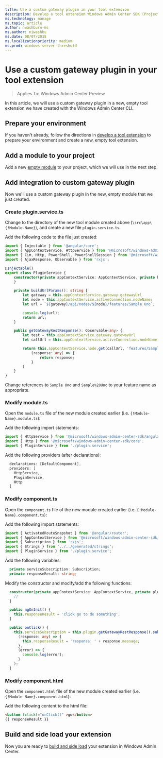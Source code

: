 ```yaml
---
title: Use a custom gateway plugin in your tool extension
description: Develop a tool extension Windows Admin Center SDK (Project Honolulu) - use a custom gateway plugin in your tool extension
ms.technology: manage
ms.topic: article
author: nwashburn-ms
ms.author: niwashbu
ms.date: 08/07/2018
ms.localizationpriority: medium
ms.prod: windows-server-threshold
---
```


# Use a custom gateway plugin in your tool extension

>Applies To: Windows Admin Center Preview

In this article, we will use a custom gateway plugin in a new, empty tool extension we have created with the Windows Admin Center CLI.

## Prepare your environment ##

If you haven't already, follow the directions in [develop a tool extension](..\develop-tool.md) to prepare your environment and create a new, empty tool extension.

## Add a module to your project ##

Add a new [empty module](add-module.md) to your project, which we will use in the next step.  

## Add integration to custom gateway plugin ##

Now we'll use a custom gateway plugin in the new, empty module that we just created.

### Create plugin.service.ts

Change to the directory of the new tool module created above (```\src\app\{!Module-Name}```), and create a new file ```plugin.service.ts```.

Add the following code to the file just created:
``` ts
import { Injectable } from '@angular/core';
import { AppContextService, HttpService } from '@microsoft/windows-admin-center-sdk/angular';
import { Cim, Http, PowerShell, PowerShellSession } from '@microsoft/windows-admin-center-sdk/core';
import { AjaxResponse, Observable } from 'rxjs';

@Injectable()
export class PluginService {
    constructor(private appContextService: AppContextService, private http: Http) {
    }

    private buildUrlParams(): string {
        let gateway = this.appContextService.gateway.gatewayUrl
        let node = this.appContextService.activeConnection.nodeName;
        let url = `${gateway}/api/nodes/${node}/features/Sample Uno`;

        console.log(url);
        return url;
    }

    public getGatewayRestResponse(): Observable<any> {
        let test = this.appContextService.gateway.gatewayUrl
        let callUrl = this.appContextService.activeConnection.nodeName;

        return this.appContextService.node.get(callUrl, 'features/Sample%20Uno').map(
            (response: any) => {
                return response;
            }
        )
    }
}
```

Change references to ```Sample Uno``` and ```Sample%20Uno``` to your feature name as appropriate.

### Modify module.ts

Open the ```module.ts``` file of the new module created earlier (i.e. ```{!Module-Name}.module.ts```):

Add the following import statements:

``` ts
import { HttpService } from '@microsoft/windows-admin-center-sdk/angular';
import { Http } from '@microsoft/windows-admin-center-sdk/core';
import { PluginService } from './plugin.service';
```

Add the following providers (after declarations):

``` ts
  declarations: [DefaultComponent],
  providers: [
    HttpService,
    PluginService,
    Http
  ]
```

### Modify component.ts

Open the ```component.ts``` file of the new module created earlier (i.e. ```{!Module-Name}.component.ts```):

Add the following import statements:

``` ts
import { ActivatedRouteSnapshot } from '@angular/router';
import { AppContextService } from '@microsoft/windows-admin-center-sdk/angular';
import { Subscription } from 'rxjs';
import { Strings } from '../../generated/strings';
import { PluginService } from './plugin.service';
```

Add the following variables:

``` ts
  private serviceSubscription: Subscription;
  private responseResult: string;
```

Modify the constructor and modify/add the following functions:

``` ts
  constructor(private appContextService: AppContextService, private plugin: PluginService) {
    //
  }

  public ngOnInit() {
    this.responseResult = 'click go to do something';
  }

  public onClick() {
    this.serviceSubscription = this.plugin.getGatewayRestResponse().subscribe(
      (response: any) => {
        this.responseResult = 'response: ' + response.message;
      },
      (error) => {
        console.log(error);
      }
    );
  }
```

### Modify component.html ###

Open the ```component.html``` file of the new module created earlier (i.e. ```{!Module-Name}.component.html```):

Add the following content to the html file:
``` html
<button (click)="onClick()" >go</button>
{{ responseResult }}
```

## Build and side load your extension

Now you are ready to [build and side load](..\develop-tool.md#build-and-side-load-your-extension) your extension in Windows Admin Center.
